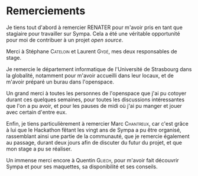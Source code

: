 # Remerciements

Je tiens tout d'abord à remercier RENATER pour m'avoir pris en tant que 
stagiaire pour travailler sur Sympa. Cela a été une véritable opportunité 
pour moi de contribuer à un projet *open source*.

Merci à Stéphane <span style="font-variant: small-caps">Cateloin</span> 
et Laurent <span style="font-variant: small-caps">Gydé</span>, mes deux 
responsables de stage.

Je remercie le département informatique de l'Université de Strasbourg 
dans la globalité, notamment pour m'avoir accueilli dans leur locaux, et 
de m'avoir préparé un burau dans l'openspace.

Un grand merci à toutes les personnes de l'openspace que j'ai pu cotoyer 
durant ces quelques semaines, pour toutes les discussions intéressantes 
que l'on a pu avoir, et pour les pauses de midi où j'ai pu manger et 
jouer avec certain d'entre eux.

Enfin, je tiens particulièrement à remercier Marc <span 
style="font-variant: small-caps">Chantreux</span>, car c'est grâce à lui 
que le Hackathon fêtant les vingt ans de Sympa a pu être organisé, 
rassemblant ainsi une partie de la communauté, que je remercie également 
au passage, durant deux jours afin de discuter du futur du projet, et que 
mon stage a pu se réaliser.

Un immense merci encore à Quentin <span style="font-variant: 
small-caps">Gliech</span>, pour m'avoir fait découvrir Sympa et pour ses 
maquettes, sa disponibilité et ses conseils.
